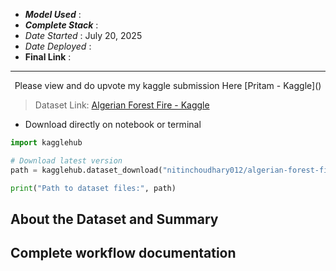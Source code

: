 - ***Model Used*** :
- ***Complete Stack*** :
- *Date Started* : July 20, 2025
- *Date Deployed* : 
- **Final Link** :
---
<center>Please view and do upvote my kaggle submission Here [Pritam - Kaggle]()</center>

> Dataset Link: [Algerian Forest Fire - Kaggle](https://www.kaggle.com/datasets/nitinchoudhary012/algerian-forest-fires-dataset/data)
- Download directly on notebook or terminal
```Python
import kagglehub

# Download latest version
path = kagglehub.dataset_download("nitinchoudhary012/algerian-forest-fires-dataset")

print("Path to dataset files:", path)
```
## About the Dataset and Summary



## Complete workflow documentation

